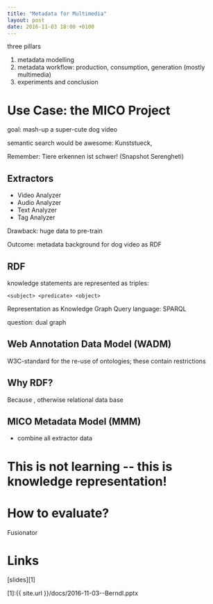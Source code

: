 ```yaml
---
title: "Metadata for Multimedia"
layout: post
date: 2016-11-03 18:00 +0100
---
```


three pillars
1. metadata modelling
2. metadata workflow: production, consumption, generation (mostly multimedia)
3. experiments and conclusion

# Use Case: the MICO Project

goal: mash-up a super-cute dog video

semantic search would be awesome: Kunststueck,

Remember: Tiere erkennen ist schwer! (Snapshot Serengheti)

## Extractors

- Video Analyzer
- Audio Analyzer
- Text Analyzer
- Tag Analyzer

Drawback: huge data to pre-train

Outcome: metadata background for dog video as RDF

## RDF

knowledge statements are represented as triples:

    <subject> <predicate> <object>

Representation as Knowledge Graph
Query language: SPARQL

question: dual graph

## Web Annotation Data Model (WADM)

W3C-standard
for the re-use of ontologies; these contain restrictions

## Why RDF?

Because <reasons>, otherwise relational data base

## MICO Metadata Model (MMM)

- combine all extractor data

# This is not learning -- this is knowledge representation!

# How to evaluate?

Fusionator

# Links

[slides][1]

[1]:{{ site.url }}/docs/2016-11-03--Berndl.pptx
